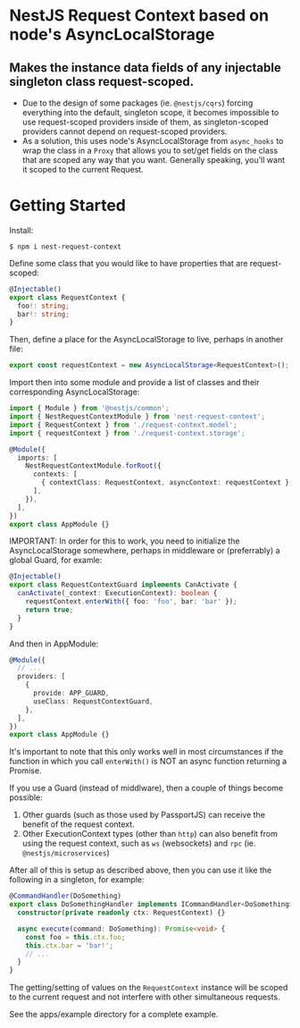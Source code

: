 # NestJS Request Context based on node's AsyncLocalStorage

## Makes the instance data fields of any injectable singleton class request-scoped.

- Due to the design of some packages (ie. `@nestjs/cqrs`) forcing everything
  into the default, singleton scope, it becomes impossible to use request-scoped
  providers inside of them, as singleton-scoped providers cannot depend on
  request-scoped providers.
- As a solution, this uses node's AsyncLocalStorage from `async_hooks` to wrap
  the class in a `Proxy` that allows you to set/get fields on the class that are
  scoped any way that you want. Generally speaking, you'll want it scoped to the
  current Request.

# Getting Started

Install:

```
$ npm i nest-request-context
```

Define some class that you would like to have properties that are
request-scoped:

```ts
@Injectable()
export class RequestContext {
  foo!: string;
  bar!: string;
}
```

Then, define a place for the AsyncLocalStorage to live, perhaps in another file:

```ts
export const requestContext = new AsyncLocalStorage<RequestContext>();
```

Import then into some module and provide a list of classes and their
corresponding AsyncLocalStorage:

```ts
import { Module } from '@nestjs/common';
import { NestRequestContextModule } from 'nest-request-context';
import { RequestContext } from './request-context.model';
import { requestContext } from './request-context.storage';

@Module({
  imports: [
    NestRequestContextModule.forRoot({
      contexts: [
        { contextClass: RequestContext, asyncContext: requestContext },
      ],
    }),
  ],
})
export class AppModule {}
```

IMPORTANT: In order for this to work, you need to initialize the AsyncLocalStorage somewhere, perhaps in middleware or (preferrably) a global Guard, for examle:

```ts
@Injectable()
export class RequestContextGuard implements CanActivate {
  canActivate(_context: ExecutionContext): boolean {
    requestContext.enterWith({ foo: 'foo', bar: 'bar' });
    return true;
  }
}
```

And then in AppModule:

```ts
@Module({
  // ...
  providers: [
    {
      provide: APP_GUARD,
      useClass: RequestContextGuard,
    },
  ],
})
export class AppModule {}
```

It's important to note that this only works well in most circumstances if the function in which you call `enterWith()` is NOT an async function returning a Promise.

If you use a Guard (instead of middlware), then a couple of things become
possible:

1. Other guards (such as those used by PassportJS) can receive the benefit
   of the request context.
2. Other ExecutionContext types (other than `http`) can also benefit from
   using the request context, such as `ws` (websockets) and `rpc` (ie.
   `@nestjs/microservices`)

After all of this is setup as described above, then you can use it like the
following in a singleton, for example:

```ts
@CommandHandler(DoSomething)
export class DoSomethingHandler implements ICommandHandler<DoSomething> {
  constructor(private readonly ctx: RequestContext) {}

  async execute(command: DoSomething): Promise<void> {
    const foo = this.ctx.foo;
    this.ctx.bar = 'bar!';
    // ...
  }
}
```

The getting/setting of values on the `RequestContext` instance will be scoped
to the current request and not interfere with other simultaneous requests.

See the apps/example directory for a complete example.
